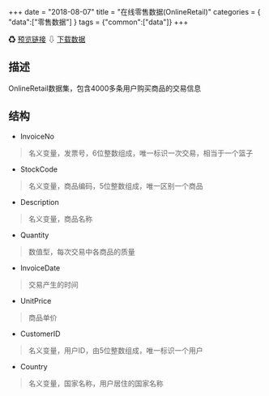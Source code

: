 +++
date = "2018-08-07"
title = "在线零售数据(OnlineRetail)"
categories = { "data":["零售数据"] }
tags = {"common":["data"]}
+++

&#9851;&nbsp;[预览链接](/data/OnlineRetail)
&#8681;&nbsp;[下载数据](/download/OnlineRetail)

## 描述
OnlineRetail数据集，包含4000多条用户购买商品的交易信息

## 结构

 - InvoiceNo
 >名义变量，发票号，6位整数组成，唯一标识一次交易，相当于一个篮子
 - StockCode
 >名义变量，商品编码，5位整数组成，唯一区别一个商品
 - Description
 >名义变量，商品名称
 - Quantity
 >数值型，每次交易中各商品的质量
 - InvoiceDate
 >交易产生的时间
 - UnitPrice
 >商品单价
 - CustomerID
 >名义变量，用户ID，由5位整数组成，唯一标识一个用户
 - Country
 >名义变量，国家名称，用户居住的国家名称
